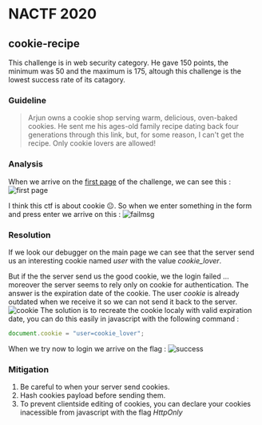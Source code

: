 ﻿# NACTF 2020
## cookie-recipe 
This challenge is in web security category. He gave 150 points, the minimum was 50 and the maximum is 175, altough this challenge is the lowest success rate of its catagory.
### Guideline
> Arjun owns a cookie shop serving warm, delicious, oven-baked cookies. He sent me his ages-old family recipe dating back four generations through this link, but, for some reason, I can't get the recipe. Only cookie lovers are allowed!
### Analysis
When we arrive on the [first page](https://cookies.challenges.nactf.com/index.php) of the challenge, we can see this : ![first page](https://i.ibb.co/FnHvPk5/home.png)

I think this ctf is about cookie 😐.
So when we enter something in the form and press enter we arrive on this : 
![failmsg](https://i.ibb.co/nB3ZSHx/fail.png)
### Resolution
If we look our debugger on the main page we can see that the server send us an interesting cookie named *user* with the value *cookie_lover*. 

But if the the server send us the good cookie, we the login failed ... moreover the server seems to rely only on cookie for authentication.
The answer is the expiration date of the cookie.
The user *cookie* is already outdated when we receive it so we can not send it back to the server.
![cookie](https://i.ibb.co/vcq9ZL6/cookie.png)
The solution is to recreate the cookie localy with valid expiration date, you can do this easily in javascript with the following command : 
```javascript
document.cookie = "user=cookie_lover";
```
When we try now to login we arrive on the flag : 
![success](https://i.ibb.co/bRphsZ3/ok.png)

### Mitigation

 1. Be careful to when your server send cookies.
 2. Hash cookies payload before sending them.
 3. To prevent clientside editing of cookies, you can declare your cookies inacessible from javascript with the flag *HttpOnly* 

